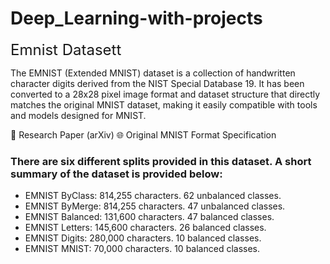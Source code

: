 # Deep_Learning-with-projects
<span style="font-size:24px">Emnist Datasett</span>
<p>
The EMNIST (Extended MNIST) dataset is a collection of handwritten character digits derived from the NIST Special Database 19. It has been converted to a 28x28 pixel image format and dataset structure that directly matches the original MNIST dataset, making it easily compatible with tools and models designed for MNIST.

📄 Research Paper (arXiv)
🌐 Original MNIST Format Specification

</p>
<h3>There are six different splits provided in this dataset. A short summary of the dataset is provided below:</h3>
<ul>
<li>EMNIST ByClass: 814,255 characters. 62 unbalanced classes.</li>
<li>EMNIST ByMerge: 814,255 characters. 47 unbalanced classes.</li>
<li>EMNIST Balanced:  131,600 characters. 47 balanced classes.</li>
<li>EMNIST Letters: 145,600 characters. 26 balanced classes.</li>
<li>EMNIST Digits: 280,000 characters. 10 balanced classes.</li>
<li>EMNIST MNIST: 70,000 characters. 10 balanced classes.</li>
</ul

